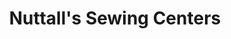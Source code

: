 ---
title: "Nuttall's Sewing Centers"
url: /pleasant-grove/nuttalls-sewing-centers/
shop: Textil
---